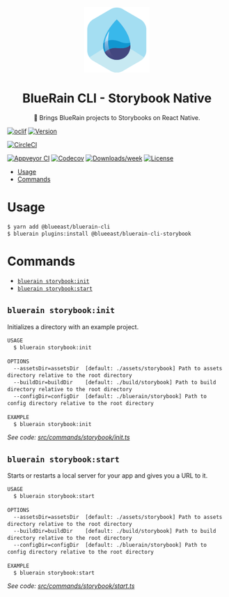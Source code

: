 <div align="center">
	<img width=150 height=150 src="../../assets/logo.png">
  <h1>
		BlueRain CLI - Storybook Native
	</h1>
  <p>📱 Brings BlueRain projects to Storybooks on React Native.</p>
</div>

[![oclif](https://img.shields.io/badge/cli-oclif-brightgreen.svg)](https://oclif.io)
[![Version](https://img.shields.io/npm/v/@blueeast/bluerain-cli-storybook.svg)](https://npmjs.org/package/@blueeast/bluerain-cli-storybook)

[![CircleCI](https://circleci.com/gh/BlueEastCode/bluerain-cli/tree/master.svg?style=shield)](https://circleci.com/gh/BlueEastCode/bluerain-cli/tree/master)

[![Appveyor CI](https://ci.appveyor.com/api/projects/status/github/BlueEastCode/bluerain-cli?branch=master&svg=true)](https://ci.appveyor.com/project/BlueEastCode/bluerain-cli/branch/master)
[![Codecov](https://codecov.io/gh/BlueEastCode/bluerain-cli/branch/master/graph/badge.svg)](https://codecov.io/gh/BlueEastCode/bluerain-cli)
[![Downloads/week](https://img.shields.io/npm/dw/@blueeast/bluerain-cli-storybook.svg)](https://npmjs.org/package/@blueeast/bluerain-cli-storybook)
[![License](https://img.shields.io/npm/l/@blueeast/bluerain-cli-storybook.svg)](https://github.com/BlueEastCode/bluerain-cli/blob/master/package.json)

<!-- toc -->
* [Usage](#usage)
* [Commands](#commands)
<!-- tocstop -->
# Usage
```sh-session
$ yarn add @blueeast/bluerain-cli
$ bluerain plugins:install @blueeast/bluerain-cli-storybook
```
# Commands
<!-- commands -->
* [`bluerain storybook:init`](#bluerain-storybookinit)
* [`bluerain storybook:start`](#bluerain-storybookstart)

## `bluerain storybook:init`

Initializes a directory with an example project.

```
USAGE
  $ bluerain storybook:init

OPTIONS
  --assetsDir=assetsDir  [default: ./assets/storybook] Path to assets directory relative to the root directory
  --buildDir=buildDir    [default: ./build/storybook] Path to build directory relative to the root directory
  --configDir=configDir  [default: ./bluerain/storybook] Path to config directory relative to the root directory

EXAMPLE
  $ bluerain storybook:init
```

_See code: [src/commands/storybook/init.ts](https://github.com/BlueEastCode/bluerain-cli/blob/v2.0.0-beta.3/src/commands/storybook/init.ts)_

## `bluerain storybook:start`

Starts or restarts a local server for your app and gives you a URL to it.

```
USAGE
  $ bluerain storybook:start

OPTIONS
  --assetsDir=assetsDir  [default: ./assets/storybook] Path to assets directory relative to the root directory
  --buildDir=buildDir    [default: ./build/storybook] Path to build directory relative to the root directory
  --configDir=configDir  [default: ./bluerain/storybook] Path to config directory relative to the root directory

EXAMPLE
  $ bluerain storybook:start
```

_See code: [src/commands/storybook/start.ts](https://github.com/BlueEastCode/bluerain-cli/blob/v2.0.0-beta.3/src/commands/storybook/start.ts)_
<!-- commandsstop -->
